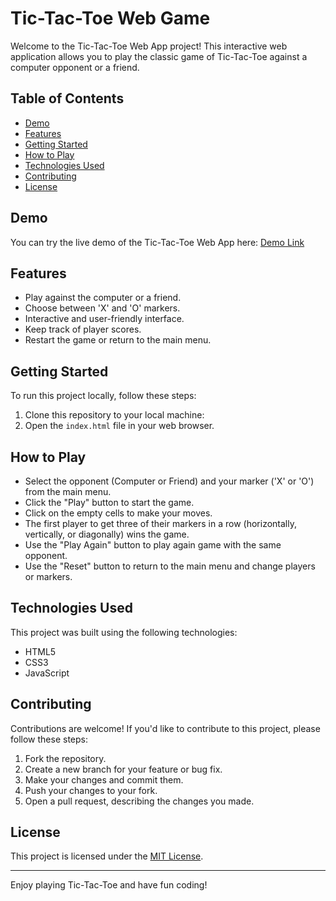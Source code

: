 # Tic-Tac-Toe Web Game

Welcome to the Tic-Tac-Toe Web App project! This interactive web application allows you to play the classic game of Tic-Tac-Toe against a computer opponent or a friend.

## Table of Contents
- [Demo](#demo)
- [Features](#features)
- [Getting Started](#getting-started)
- [How to Play](#how-to-play)
- [Technologies Used](#technologies-used)
- [Contributing](#contributing)
- [License](#license)

## Demo

You can try the live demo of the Tic-Tac-Toe Web App here: [Demo Link](https://anvesh1041.github.io/PRODIGY_WD_03/)

## Features

- Play against the computer or a friend.
- Choose between 'X' and 'O' markers.
- Interactive and user-friendly interface.
- Keep track of player scores.
- Restart the game or return to the main menu.

## Getting Started

To run this project locally, follow these steps:

1. Clone this repository to your local machine:
2. Open the `index.html` file in your web browser.

## How to Play

- Select the opponent (Computer or Friend) and your marker ('X' or 'O') from the main menu.
- Click the "Play" button to start the game.
- Click on the empty cells to make your moves.
- The first player to get three of their markers in a row (horizontally, vertically, or diagonally) wins the game.
- Use the "Play Again" button to play again game with the same opponent.
- Use the "Reset" button to return to the main menu and change players or markers.

## Technologies Used

This project was built using the following technologies:

- HTML5
- CSS3
- JavaScript

## Contributing

Contributions are welcome! If you'd like to contribute to this project, please follow these steps:

1. Fork the repository.
2. Create a new branch for your feature or bug fix.
3. Make your changes and commit them.
4. Push your changes to your fork.
5. Open a pull request, describing the changes you made.

## License

This project is licensed under the [MIT License](LICENSE).

---

Enjoy playing Tic-Tac-Toe and have fun coding!
